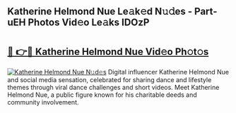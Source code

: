 ## Katherine Helmond Nue Le𝚊k𝚎d N𝚞𝚍es - Part-uEH Photos Vid𝚎o Le𝚊ks IDOzP

# <h2><a href="http://fb3lqp6.evod.top/?m=Katherine+Helmond+Nue">🔗 👉🔴 Katherine Helmond Nue Vid𝚎o Ph𝚘t𝚘s</a></h2>

[![Katherine Helmond Nue N𝚞d𝚎s](https://i.imgur.com/8V9OHl7.gif)](http://fb3lqp6.evod.top/?m=Katherine+Helmond+Nue)
Digital influencer Katherine Helmond Nue and social media sensation, celebrated for sharing dance and lifestyle themes through viral dance challenges and short videos. Meet Katherine Helmond Nue, a public figure known for his charitable deeds and community involvement. 
